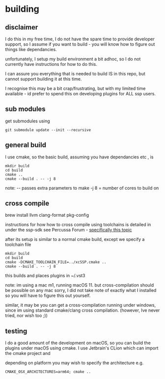 # building

## disclaimer 

I do this in my free time, I do not have the spare time to provide developer support, so I assume if you want to build - you will know how to figure out things like dependancies. 

unfortunately, I setup my build environment a bit adhoc, so I do not currently have instructions for how to do this. 

I can assure you everything that is needed to build IS in this repo, but cannot support building it at this time.

I recognise this may be a bit crap/frustrating, but with my limited time available - id prefer to spend this on developing plugins for ALL ssp users.



## sub modules
get submodules using

```
git submodule update --init --recursive
```

## general build 
I use cmake, so the basic build, assuming you have dependancies etc , is

```
mkdir build
cd build
cmake ..
cmake --build . -- -j 8
```

note: -- passes extra parameters to make -j 8 = number of cores to build on


## cross compile 

brew install llvm clang-format pkg-config 

instructions for how how to cross compile using toolchains is detailed in under the ssp-sdk
see Percussa Forum - [specifically this topic](https://forum.percussa.com/t/creating-modules-for-the-ssp-aka-ssp-sdk-updated)

after its setup is similar to a normal cmake build, except we specify a toolchain file

```
mkdir build
cd build
cmake -DCMAKE_TOOLCHAIN_FILE=../xcSSP.cmake ..
cmake --build . -- -j 8
 ```

this builds and places plugins in ~/.vst3


note: 
im using a mac m1, running macOS 11. but cross-compilation should be possible on any mac
sorry, I did not take note of exactly what I installed so you will have to figure this out yourself. 

similar, it may be you can get a cross-compilation running under windows, since im using standard cmake/clang cross compilation. (however, Ive never tried, nor wish too ;))  



## testing
I do a good amount of the development on macOS, so you can build the plugins under macOS using cmake. I use Jetbrain's CLion which can import the cmake project and 

depending on platform you may wish to specify the architecture 
e.g.
```
CMAKE_OSX_ARCHITECTURES=arm64; cmake ..
```

